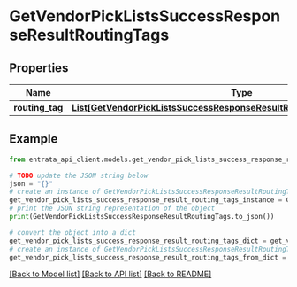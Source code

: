 # GetVendorPickListsSuccessResponseResultRoutingTags


## Properties

Name | Type | Description | Notes
------------ | ------------- | ------------- | -------------
**routing_tag** | [**List[GetVendorPickListsSuccessResponseResultRoutingTagsRoutingTagInner]**](GetVendorPickListsSuccessResponseResultRoutingTagsRoutingTagInner.md) |  | [optional] 

## Example

```python
from entrata_api_client.models.get_vendor_pick_lists_success_response_result_routing_tags import GetVendorPickListsSuccessResponseResultRoutingTags

# TODO update the JSON string below
json = "{}"
# create an instance of GetVendorPickListsSuccessResponseResultRoutingTags from a JSON string
get_vendor_pick_lists_success_response_result_routing_tags_instance = GetVendorPickListsSuccessResponseResultRoutingTags.from_json(json)
# print the JSON string representation of the object
print(GetVendorPickListsSuccessResponseResultRoutingTags.to_json())

# convert the object into a dict
get_vendor_pick_lists_success_response_result_routing_tags_dict = get_vendor_pick_lists_success_response_result_routing_tags_instance.to_dict()
# create an instance of GetVendorPickListsSuccessResponseResultRoutingTags from a dict
get_vendor_pick_lists_success_response_result_routing_tags_from_dict = GetVendorPickListsSuccessResponseResultRoutingTags.from_dict(get_vendor_pick_lists_success_response_result_routing_tags_dict)
```
[[Back to Model list]](../README.md#documentation-for-models) [[Back to API list]](../README.md#documentation-for-api-endpoints) [[Back to README]](../README.md)


